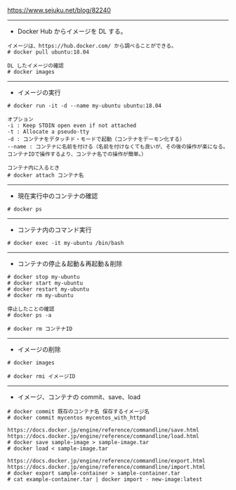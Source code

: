 https://www.sejuku.net/blog/82240

---
* Docker Hub からイメージを DL する。
```
イメージは、https://hub.docker.com/ から調べることができる。
# docker pull ubuntu:18.04

DL したイメージの確認
# docker images
```

---
* イメージの実行
```
# docker run -it -d --name my-ubuntu ubuntu:18.04

オプション
-i : Keep STDIN open even if not attached
-t : Allocate a pseudo-tty
-d : コンテナをデタッチド・モードで起動（コンテナをデーモン化する）
--name : コンテナに名前を付ける（名前を付けなくても良いが、その後の操作が楽になる。コンテナIDで操作するより、コンテナ名での操作が簡単。）

コンテナ内に入るとき
# docker attach コンテナ名
```

---
* 現在実行中のコンテナの確認
```
# docker ps
```

---
* コンテナ内のコマンド実行
```
# docker exec -it my-ubuntu /bin/bash
```

---
* コンテナの停止＆起動＆再起動＆削除
```
# docker stop my-ubuntu
# docker start my-ubuntu
# docker restart my-ubuntu
# docker rm my-ubuntu

停止したことの確認
# docker ps -a

# docker rm コンテナID
```

---
* イメージの削除
```
# docker images

# docker rmi イメージID
```

---
* イメージ、コンテナの commit、save、load
```
# docker commit 既存のコンテナ名 保存するイメージ名
# docker commit mycentos mycentos_with_httpd

https://docs.docker.jp/engine/reference/commandline/save.html
https://docs.docker.jp/engine/reference/commandline/load.html
# docker save sample-image > sample-image.tar
# docker load < sample-image.tar

https://docs.docker.jp/engine/reference/commandline/export.html
https://docs.docker.jp/engine/reference/commandline/import.html
# docker export sample-container > sample-container.tar
# cat example-container.tar | docker import - new-image:latest
```
